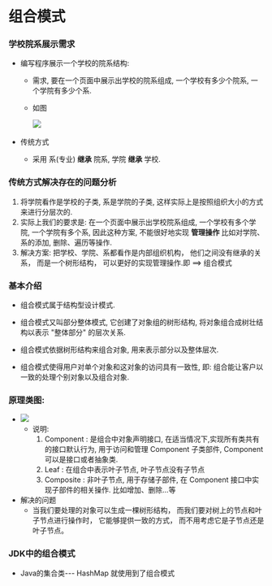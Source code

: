 # 组合模式

### 学校院系展示需求

* 编写程序展示一个学校的院系结构: 

  * 需求, 要在一个页面中展示出学校的院系组成, 一个学校有多少个院系, 一个学院有多少个系.

  * 如图

    ![](..\_img\院系展示需求.png)

* 传统方式

  * 采用 系(专业) **继承** 院系, 学院 **继承** 学校.



### 传统方式解决存在的问题分析

1. 将学院看作是学校的子类, 系是学院的子类, 这样实际上是按照组织大小的方式来进行分层次的.
2. 实际上我们的要求是: 在一个页面中展示出学校院系组成, 一个学校有多个学院, 一个学院有多个系, 因此这种方案, 不能很好地实现 **管理操作** 比如对学院、系的添加, 删除、遍历等操作.
3. 解决方案: 把学校、学院、系都看作是内部组织机构， 他们之间没有继承的关系， 而是一个树形结构， 可以更好的实现管理操作.即 ==> 组合模式



### 基本介绍

* 组合模式属于结构型设计模式.


* 组合模式又叫部分整体模式, 它创建了对象组的树形结构, 将对象组合成树壮结构以表示 "整体部分" 的层次关系.
* 组合模式依据树形结构来组合对象, 用来表示部分以及整体层次.
* 组合模式使得用户对单个对象和这对象的访问具有一致性, 即: 组合能让客户以一致的处理个别对象以及组合对象.



### 原理类图:

* ![](..\_img\组合模式原理类图.png) 
  * 说明:
    1. Component : 是组合中对象声明接口, 在适当情况下,实现所有类共有的接口默认行为, 用于访问和管理 Component 子类部件, Component 可以是接口或者抽象类.
    2. Leaf : 在组合中表示叶子节点, 叶子节点没有子节点
    3. Composite : 非叶子节点, 用于存储子部件, 在 Component  接口中实现子部件的相关操作. 比如增加、删除…等
* 解决的问题
  * 当我们要处理的对象可以生成一棵树形结构， 而我们要对树上的节点和叶子节点进行操作时， 它能够提供一致的方式， 而不用考虑它是子节点还是叶子节点。



### JDK中的组合模式

* Java的集合类--- HashMap 就使用到了组合模式